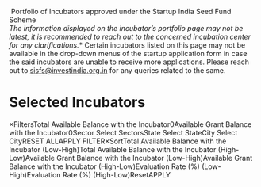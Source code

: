  Portfolio of Incubators approved under the Startup India Seed Fund Scheme   
*The information displayed on the incubator’s portfolio page may not be latest, it is recommended to reach out to the concerned incubation center for any clarifications.** Certain incubators listed on this page may not be available in the drop\-down menus of the startup application form in case the said incubators are unable to receive more applications. Please reach out to [sisfs@investindia.org.in](mailto:sisfs@investindia.org.in) for any queries related to the same.

Selected Incubators
===================

 ×FiltersTotal Available Balance with the Incubator0Available Grant Balance with the Incubator0Sector Select SectorsState Select StateCity Select CityRESET ALLAPPLY FILTER×SortTotal Available Balance with the Incubator (Low\-High)Total Available Balance with the Incubator (High\-Low)Available Grant Balance with the Incubator (Low\-High)Available Grant Balance with the Incubator (High\-Low)Evaluation Rate (%) (Low\-High)Evaluation Rate (%) (High\-Low)ResetAPPLY